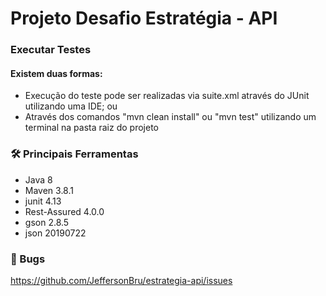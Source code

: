 # Projeto Desafio Estratégia - API

### Executar Testes

#### Existem duas formas:

 - Execução do teste pode ser realizadas via suite.xml através do JUnit utilizando uma IDE; ou
 - Através dos comandos "mvn clean install" ou "mvn test" utilizando um terminal na pasta raiz do projeto
 
### 🛠️ Principais Ferramentas

 - Java 8
 - Maven 3.8.1
 - junit 4.13
 - Rest-Assured 4.0.0 
 - gson 2.8.5
 - json 20190722

### 🐛 Bugs

https://github.com/JeffersonBru/estrategia-api/issues
